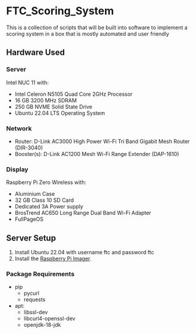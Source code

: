 # FTC_Scoring_System

This is a collection of scripts that will be built into software to implement a scoring system in a box that is mostly automated and user friendly

## Hardware Used

### Server
Intel NUC 11 with:
* Intel Celeron N5105 Quad Core 2GHz Processor
* 16 GB 3200 MHz SDRAM 
* 250 GB NVME Solid State Drive
* Ubuntu 22.04 LTS Operating System

### Network
* Router: D-Link AC3000 High Power Wi-Fi Tri Band Gigabit Mesh Router (DIR-3040)
* Booster(s): D-Link AC1200 Mesh Wi-Fi Range Extender (DAP-1610)

### Display
Raspberry Pi Zero Wireless with:
* Aluminium Case
* 32 GB Class 10 SD Card
* Dedicated 3A Power supply
* BrosTrend AC650 Long Range Dual Band Wi-Fi Adapter
* FullPageOS

## Server Setup
1. Install Ubuntu 22.04 with username ftc and password ftc
2. Install the [Raspberry Pi Imager](https://www.raspberrypi.com/software/).


### Package Requirements

* pip
    - pycurl
    - requests
* apt:
    - libssl-dev
    - libcurl4-openssl-dev
    - openjdk-18-jdk